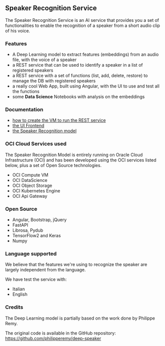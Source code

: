 ## Speaker Recognition Service
The Speaker Recognition Service is an AI service that provides you a set of functionalities to enable the recognition of a speaker from a short audio clip of his voice.

### Features
* A Deep Learning model to extract features (embeddings) from an audio file, with the voice of a speaker
* a REST service that can be used to identify a speaker in a list of registered speakers
* a REST service with a set of functions (list, add, delete, restore) to manage the DB with registered speakers
* a really cool Web App, built using Angular, with the UI to use and test all the functions
* some **Data Science** Notebooks with analysis on the embeddings

### Documentation
* [how to create the VM to run the REST service](./vm-creation.md)
* [the UI Frontend](./frontend.md)
* [the Speaker Recognition model](./speaker-rec-model.md)

### OCI Cloud Services used
The Speaker Recognition Model is entirely running on Oracle Cloud Infrastructure (OCI) and has been developed using the OCI services listed below, plus a set of Open Source technologies.

* OCI Compute VM
* OCI DataScience
* OCI Object Storage
* OCI Kubernetes Engine
* OCI Api Gateway

### Open Source
* Angular, Bootstrap, jQuery
* FastAPI
* Librosa, Pydub
* TensorFlow2 and Keras
* Numpy 

### Language supported
We believe that the features we're using to recognize the speaker are largely independent from the language.

We have test the service with:
* Italian
* English

### Credits
The Deep Learning model is partially based on the work done by Philippe Remy.

The original code is available in the GitHub repository: https://github.com/philipperemy/deep-speaker
